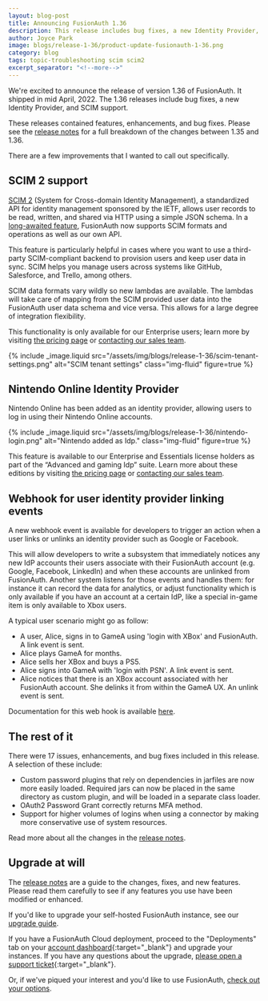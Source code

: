 ```yaml
---
layout: blog-post
title: Announcing FusionAuth 1.36
description: This release includes bug fixes, a new Identity Provider, and SCIM2 support.
author: Joyce Park 
image: blogs/release-1-36/product-update-fusionauth-1-36.png
category: blog
tags: topic-troubleshooting scim scim2
excerpt_separator: "<!--more-->"
---
```


We're excited to announce the release of version 1.36 of FusionAuth. It shipped in mid April, 2022. The 1.36 releases include bug fixes, a new Identity Provider, and SCIM support.

<!--more-->

These releases contained features, enhancements, and bug fixes. Please see the [release notes](/docs/v1/tech/release-notes#version-1-36-1) for a full breakdown of the changes between 1.35 and 1.36. 

There are a few improvements that I wanted to call out specifically.

## SCIM 2 support

[SCIM 2](http://www.simplecloud.info) (System for Cross-domain Identity Management), a standardized API for identity management sponsored by the IETF, allows user records to be read, written, and shared via HTTP using a simple JSON schema. In a [long-awaited feature](https://github.com/FusionAuth/fusionauth-issues/issues/106), FusionAuth now supports SCIM formats and operations as well as our own API.

This feature is particularly helpful in cases where you want to use a third-party SCIM-compliant backend to provision users and keep user data in sync. SCIM helps you manage users across systems like GitHub, Salesforce, and Trello, among others.

SCIM data formats vary wildly so new lambdas are available. The lambdas will take care of mapping from the SCIM provided user data into the FusionAuth user data schema and vice versa. This allows for a large degree of integration flexibility.

This functionality is only available for our Enterprise users; learn more by visiting [the pricing page](/pricing) or [contacting our sales team](/contact).

{% include _image.liquid src="/assets/img/blogs/release-1-36/scim-tenant-settings.png" alt="SCIM tenant settings" class="img-fluid" figure=true %}

## Nintendo Online Identity Provider

Nintendo Online has been added as an identity provider, allowing users to log in using their Nintendo Online accounts.

{% include _image.liquid src="/assets/img/blogs/release-1-36/nintendo-login.png" alt="Nintendo added as Idp." class="img-fluid" figure=true %}

This feature is available to our Enterprise and Essentials license holders as part of the “Advanced and gaming Idp” suite. Learn more about these editions by visiting [the pricing page](/pricing) or [contacting our sales team](/contact).
 
## Webhook for user identity provider linking events

A new webhook event is available for developers to trigger an action when a user links or unlinks an identity provider such as Google or Facebook.

This will allow developers to write a subsystem that immediately notices any new IdP accounts their users associate with their FusionAuth account (e.g. Google, Facebook, LinkedIn) and when these accounts are unlinked from FusionAuth. Another system listens for those events and handles them: for instance it can record the data for analytics, or adjust functionality which is only available if you have an account at a certain IdP, like a special in-game item is only available to Xbox users.

A typical user scenario might go as follow:

* A user, Alice, signs in to GameA using 'login with XBox' and FusionAuth. A link event is sent.
* Alice plays GameA for months.
* Alice sells her XBox and buys a PS5.
* Alice  signs into GameA with 'login with PSN'. A link event is sent.
* Alice notices that there is an XBox account associated with her FusionAuth account. She delinks it from within the GameA UX. An unlink event is sent.

Documentation for this web hook is available [here](/docs/v1/tech/events-webhooks/events/).
 
## The rest of it

There were 17 issues, enhancements, and bug fixes included in this release. A selection of these include:

* Custom password plugins that rely on dependencies in jarfiles are now more easily loaded. Required jars can now be  placed in the same directory as custom plugin, and will be loaded in a separate class loader.
* OAuth2 Password Grant correctly returns MFA method.
* Support for higher volumes of logins when using a connector by making more conservative use of system resources.

Read more about all the changes in the [release notes](/docs/v1/tech/release-notes#version-1-36-1).

## Upgrade at will

The [release notes](/docs/v1/tech/release-notes#version-1-36-1) are a guide to the changes, fixes, and new features. Please read them carefully to see if any features you use have been modified or enhanced.

If you'd like to upgrade your self-hosted FusionAuth instance, see our [upgrade guide](/docs/v1/tech/admin-guide/upgrade). 

If you have a FusionAuth Cloud deployment, proceed to the "Deployments" tab on your [account dashboard](https://account.fusionauth.io/account/deployment/){:target="_blank"} and upgrade your instances. If you have any questions about the upgrade, [please open a support ticket](https://account.fusionauth.io/account/support/){:target="_blank"}.

Or, if we've piqued your interest and you'd like to use FusionAuth, [check out your options](/pricing).
